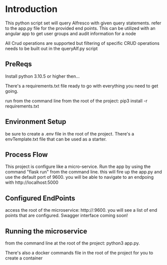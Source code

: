 # Introduction

This python script set will query Alfresco with given query statements.  refer to the app.py file for the provided end points.  This can be utilized with an angular app to get user groups and audit information for a node

All Crud operations are supported but filtering of specific CRUD operations needs to be built out in the queryAlf.py script

## PreReqs

Install python 3.10.5 or higher then...

There's a requirements.txt file ready to go with everything you need to get going. 

run from the command line from the root of the project: pip3 install -r requirements.txt


## Environment Setup
be sure to create a .env file in the root of the project.  There's a envTemplate.txt file that can be used as a starter.

## Process Flow

This project is configure like a micro-service.  Run the app by using the command "flask run" from the command line.  this will fire up the app.py and use the default port of 9600.  you will be able to navigate to an endpoing with http://localhost:5000

## Configured EndPoints

access the root of the microservice:  http://<hostname>:9600.  you will see a list of end points that are configured.  Swagger interface coming soon!

## Running the microservice

from the command line at the root of the project:  python3 app.py.  

There's also a docker commands file in the root of the project for you to create a container
